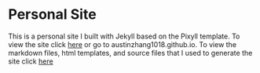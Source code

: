 # Personal Site

This is a personal site I built with Jekyll based on the Pixyll template. To view the site click [here](https://austinzhang1018.github.io) or go to austinzhang1018.github.io.
To view the markdown files, html templates, and source files that I used to generate the site click [here](https://github.com/austinzhang1018/personal-site)